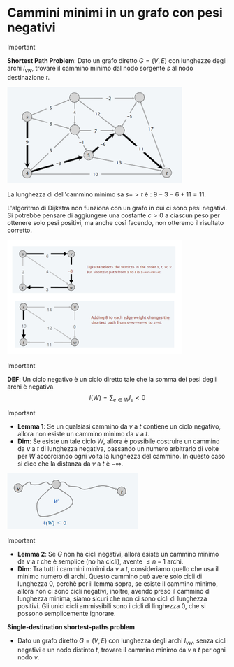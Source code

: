 # Cammini minimi in un grafo con pesi negativi

> [!IMPORTANT]
>
>**Shortest Path Problem**: Dato un grafo diretto $G=(V, E)$ con lunghezze degli archi $l_{vw}$, trovare il cammino minimo dal nodo sorgente $s$ al nodo destinazione $t$.

<img src="img/bellmanford/esempio_grafo_SP.png" width="400" />

La lunghezza di dell'cammino minimo sa $s -> t$ è : $9 - 3 - 6 + 11 = 11$.

L'algoritmo di Dijkstra non funziona con un grafo in cui ci sono pesi negativi. Si potrebbe pensare di aggiungere una costante $c > 0$ a ciascun peso per ottenere solo pesi positivi, ma anche così facendo, non otteremo il risultato corretto.

<img src="img/bellmanford/dijkstra_fail.png" width="400" />

>[!IMPORTANT]
>
>**DEF**: Un ciclo negativo è un ciclo diretto tale che la somma dei pesi degli archi è negativa.
$$l(W) = \sum_{e\in W} l_{e} < 0$$

>[!IMPORTANT]
>
> - **Lemma 1**: Se un qualsiasi cammino da $v$ a $t$ contiene un ciclo negativo, allora non esiste un cammino minimo da $v$ a $t$.
> - **Dim**: Se esiste un tale ciclo $W$, allora è possibile costruire un cammino da $v$ a $t$ di lunghezza negativa, passando un numero arbitrario di volte per $W$ accorciando ogni volta la lunghezza del cammino. In questo caso si dice che la distanza da $v$ a $t$ è $-\infty$.

<img src="img/bellmanford/negcycle.png" width="300" />

>[!IMPORTANT]
>
> - **Lemma 2**: Se $G$ non ha cicli negativi, allora esiste un cammino minimo da $v$ a $t$ che è semplice (no ha cicli), avente $\leq n - 1$ archi.
> - **Dim**: Tra tutti i cammini minimi da $v$ a $t$, consideriamo quello che usa il minimo numero di archi. Questo cammino può avere solo cicli di lunghezza 0, perchè per il lemma sopra, se esiste il cammino minimo, allora non ci sono cicli negativi, inoltre, avendo preso il cammino di lunghezza minima, siamo sicuri che non ci sono cicli di lunghezza positivi. Gli unici cicli ammissibili sono i cicli di linghezza 0, che si possono semplicemente ignorare.

**Single-destination shortest-paths problem**
- Dato un grafo diretto $G=(V, E)$ con lunghezza degli archi $l_{vw}$, senza cicli negativi e un nodo distinto $t$, trovare il cammino minimo da $v$ a $t$ per ogni nodo $v$.





